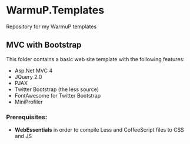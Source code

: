 WarmuP.Templates
================

Repository for my WarmuP templates

## MVC with Bootstrap

This folder contains a basic web site template with the following features:

* Asp.Net MVC 4
* JQuery 2.0
* PJAX
* Twitter Bootstrap (the less source)
* FontAwesome for Twitter Bootstrap
* MiniProfiler

### Prerequisites:

* **WebEssentials** in order to compile Less and CoffeeScript files to CSS and JS
